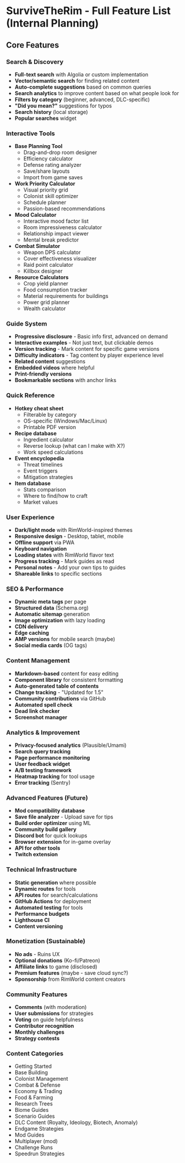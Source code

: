 # SurviveTheRim - Full Feature List (Internal Planning)

## Core Features

### Search & Discovery

- **Full-text search** with Algolia or custom implementation
- **Vector/semantic search** for finding related content
- **Auto-complete suggestions** based on common queries
- **Search analytics** to improve content based on what people look for
- **Filters by category** (beginner, advanced, DLC-specific)
- **"Did you mean?"** suggestions for typos
- **Search history** (local storage)
- **Popular searches** widget

### Interactive Tools

- **Base Planning Tool**
  - Drag-and-drop room designer
  - Efficiency calculator
  - Defense rating analyzer
  - Save/share layouts
  - Import from game saves
- **Work Priority Calculator**
  - Visual priority grid
  - Colonist skill optimizer
  - Schedule planner
  - Passion-based recommendations
- **Mood Calculator**
  - Interactive mood factor list
  - Room impressiveness calculator
  - Relationship impact viewer
  - Mental break predictor
- **Combat Simulator**
  - Weapon DPS calculator
  - Cover effectiveness visualizer
  - Raid point calculator
  - Killbox designer
- **Resource Calculators**
  - Crop yield planner
  - Food consumption tracker
  - Material requirements for buildings
  - Power grid planner
  - Wealth calculator

### Guide System

- **Progressive disclosure** - Basic info first, advanced on demand
- **Interactive examples** - Not just text, but clickable demos
- **Version tracking** - Mark content for specific game versions
- **Difficulty indicators** - Tag content by player experience level
- **Related content** suggestions
- **Embedded videos** where helpful
- **Print-friendly versions**
- **Bookmarkable sections** with anchor links

### Quick Reference

- **Hotkey cheat sheet**
  - Filterable by category
  - OS-specific (Windows/Mac/Linux)
  - Printable PDF version
- **Recipe database**
  - Ingredient calculator
  - Reverse lookup (what can I make with X?)
  - Work speed calculations
- **Event encyclopedia**
  - Threat timelines
  - Event triggers
  - Mitigation strategies
- **Item database**
  - Stats comparison
  - Where to find/how to craft
  - Market values

### User Experience

- **Dark/light mode** with RimWorld-inspired themes
- **Responsive design** - Desktop, tablet, mobile
- **Offline support** via PWA
- **Keyboard navigation**
- **Loading states** with RimWorld flavor text
- **Progress tracking** - Mark guides as read
- **Personal notes** - Add your own tips to guides
- **Shareable links** to specific sections

### SEO & Performance

- **Dynamic meta tags** per page
- **Structured data** (Schema.org)
- **Automatic sitemap** generation
- **Image optimization** with lazy loading
- **CDN delivery**
- **Edge caching**
- **AMP versions** for mobile search (maybe)
- **Social media cards** (OG tags)

### Content Management

- **Markdown-based** content for easy editing
- **Component library** for consistent formatting
- **Auto-generated table of contents**
- **Change tracking** - "Updated for 1.5"
- **Community contributions** via GitHub
- **Automated spell check**
- **Dead link checker**
- **Screenshot manager**

### Analytics & Improvement

- **Privacy-focused analytics** (Plausible/Umami)
- **Search query tracking**
- **Page performance monitoring**
- **User feedback widget**
- **A/B testing framework**
- **Heatmap tracking** for tool usage
- **Error tracking** (Sentry)

### Advanced Features (Future)

- **Mod compatibility database**
- **Save file analyzer** - Upload save for tips
- **Build order optimizer** using ML
- **Community build gallery**
- **Discord bot** for quick lookups
- **Browser extension** for in-game overlay
- **API for other tools**
- **Twitch extension**

### Technical Infrastructure

- **Static generation** where possible
- **Dynamic routes** for tools
- **API routes** for search/calculations
- **GitHub Actions** for deployment
- **Automated testing** for tools
- **Performance budgets**
- **Lighthouse CI**
- **Content versioning**

### Monetization (Sustainable)

- **No ads** - Ruins UX
- **Optional donations** (Ko-fi/Patreon)
- **Affiliate links** to game (disclosed)
- **Premium features** (maybe - save cloud sync?)
- **Sponsorship** from RimWorld content creators

### Community Features

- **Comments** (with moderation)
- **User submissions** for strategies
- **Voting** on guide helpfulness
- **Contributor recognition**
- **Monthly challenges**
- **Strategy contests**

### Content Categories

- Getting Started
- Base Building
- Colonist Management
- Combat & Defense
- Economy & Trading
- Food & Farming
- Research Trees
- Biome Guides
- Scenario Guides
- DLC Content (Royalty, Ideology, Biotech, Anomaly)
- Endgame Strategies
- Mod Guides
- Multiplayer (mod)
- Challenge Runs
- Speedrun Strategies
